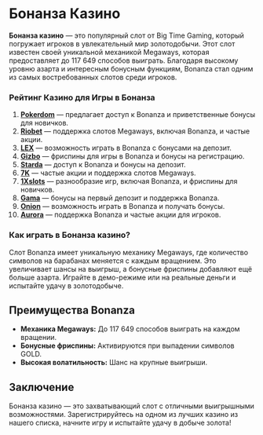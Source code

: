 # Бонанза Казино

**Бонанза казино** — это популярный слот от Big Time Gaming, который погружает игроков в увлекательный мир золотодобычи. Этот слот известен своей уникальной механикой Megaways, которая предоставляет до 117 649 способов выиграть. Благодаря высокому уровню азарта и интересным бонусным функциям, Bonanza стал одним из самых востребованных слотов среди игроков.

### Рейтинг Казино для Игры в Бонанза

1. **[Pokerdom](https://brandplay.link/4k77v2yx)** — предлагает доступ к Bonanza и приветственные бонусы для новичков.
2. **[Riobet](https://brandplay.link/7xBLTPyj)** — поддержка слотов Megaways, включая Bonanza, и частые акции.
3. **[LEX](https://brandplay.link/zW4hdDFV)** — возможность играть в Bonanza с бонусами на депозит.
4. **[Gizbo](https://brandplay.link/bprXw4YV)** — фриспины для игры в Bonanza и бонусы на регистрацию.
5. **[Starda](https://brandplay.link/fB7xwRFL)** — доступ к Bonanza и бонусы на депозит.
6. **[7K](https://brandplay.link/BvQyFShp)** — частые акции и поддержка слотов Megaways.
7. **[1Xslots](https://brandplay.link/hSB1khtr)** — разнообразие игр, включая Bonanza, и фриспины для новичков.
8. **[Gama](https://brandplay.link/j6NMKsDz)** — бонусы на первый депозит и поддержка Bonanza.
9. **[Onion](https://brandplay.link/zBGRVpQ9)** — возможность играть в Bonanza и получать бонусы.
10. **[Aurora](https://10trafic-stat2.com/click/668546556bcc6313411604bd/6766/13032/subaccount)** — поддержка Bonanza и частые акции для игроков.

### Как играть в Бонанза казино?

Слот Bonanza имеет уникальную механику Megaways, где количество символов на барабанах меняется с каждым вращением. Это увеличивает шансы на выигрыш, а бонусные фриспины добавляют ещё больше азарта. Играйте в демо-режиме или на реальные деньги и испытайте удачу в золотодобыче.

## Преимущества Bonanza

- **Механика Megaways:** До 117 649 способов выиграть на каждом вращении.
- **Бонусные фриспины:** Активируются при выпадении символов GOLD.
- **Высокая волатильность:** Шанс на крупные выигрыши.

## Заключение

Бонанза казино — это захватывающий слот с отличными выигрышными возможностями. Зарегистрируйтесь на одном из лучших казино из нашего списка, начните игру и испытайте удачу в добыче золота!
